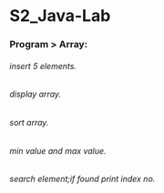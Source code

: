# S2_Java-Lab
### Program > Array:

###### insert 5 elements.
###### display array.
###### sort array.
###### min value and max value.
###### search element;if found print index no.
